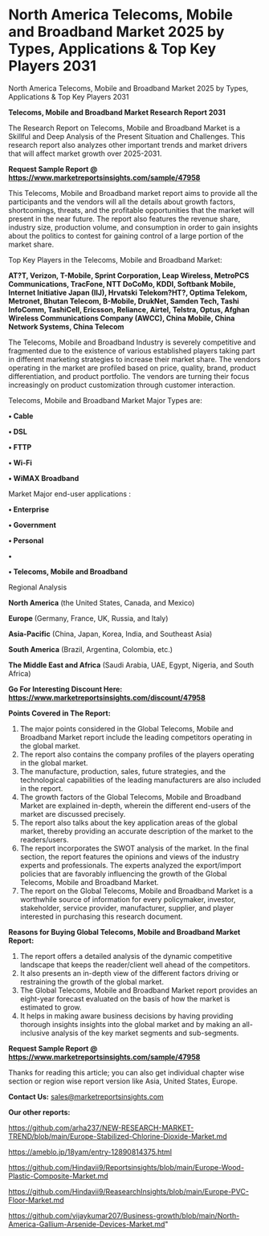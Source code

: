 # North America Telecoms, Mobile and Broadband Market 2025 by Types, Applications & Top Key Players 2031
 North America Telecoms, Mobile and Broadband Market 2025 by Types, Applications & Top Key Players 2031

<strong>Telecoms, Mobile and Broadband Market Research Report 2031</strong>

The Research Report on Telecoms, Mobile and Broadband Market is a Skillful and Deep Analysis of the Present Situation and Challenges. This research report also analyzes other important trends and market drivers that will affect market growth over 2025-2031.

<strong>Request Sample Report @ <a href=https://www.marketreportsinsights.com/sample/47958>https://www.marketreportsinsights.com/sample/47958</a></strong>

This Telecoms, Mobile and Broadband market report aims to provide all the participants and the vendors will all the details about growth factors, shortcomings, threats, and the profitable opportunities that the market will present in the near future. The report also features the revenue share, industry size, production volume, and consumption in order to gain insights about the politics to contest for gaining control of a large portion of the market share.

Top Key Players in the Telecoms, Mobile and Broadband Market:

<strong>AT?T, Verizon, T-Mobile, Sprint Corporation, Leap Wireless, MetroPCS Communications, TracFone, NTT DoCoMo, KDDI, Softbank Mobile, Internet Initiative Japan (IIJ), Hrvatski Telekom?HT?, Optima Telekom, Metronet, Bhutan Telecom, B-Mobile, DrukNet, Samden Tech, Tashi InfoComm, TashiCell, Ericsson, Reliance, Airtel, Telstra, Optus, Afghan Wireless Communications Company (AWCC), China Mobile, China Network Systems, China Telecom</strong>

The Telecoms, Mobile and Broadband Industry is severely competitive and fragmented due to the existence of various established players taking part in different marketing strategies to increase their market share. The vendors operating in the market are profiled based on price, quality, brand, product differentiation, and product portfolio. The vendors are turning their focus increasingly on product customization through customer interaction.

Telecoms, Mobile and Broadband Market Major Types are:

<strong>•  Cable

•  DSL

•  FTTP

•  Wi-Fi

•  WiMAX Broadband</strong>

Market Major end-user applications :

<strong>•  Enterprise

•  Government

•  Personal

•  

•  Telecoms, Mobile and Broadband</strong>

Regional Analysis

</u><strong><b>North America</b></strong> (the United States, Canada, and Mexico)

<strong><b>Europe </b></strong>(Germany, France, UK, Russia, and Italy)

<strong><b>Asia-Pacific</b></strong> (China, Japan, Korea, India, and Southeast Asia)

<strong><b>South America</b></strong> (Brazil, Argentina, Colombia, etc.)

<strong><b>The Middle East and Africa</b></strong> (Saudi Arabia, UAE, Egypt, Nigeria, and South Africa)

<strong>Go For Interesting Discount Here: <a href=https://www.marketreportsinsights.com/discount/47958>https://www.marketreportsinsights.com/discount/47958</a></strong>

<strong>Points Covered in The Report:</strong>
<ol>
  <li>The major points considered in the Global Telecoms, Mobile and Broadband Market report include the leading competitors operating in the global market.</li>
  <li>The report also contains the company profiles of the players operating in the global market.</li>
  <li>The manufacture, production, sales, future strategies, and the technological capabilities of the leading manufacturers are also included in the report.</li>
  <li>The growth factors of the Global Telecoms, Mobile and Broadband Market are explained in-depth, wherein the different end-users of the market are discussed precisely.</li>
  <li>The report also talks about the key application areas of the global market, thereby providing an accurate description of the market to the readers/users.</li>
  <li>The report incorporates the SWOT analysis of the market. In the final section, the report features the opinions and views of the industry experts and professionals. The experts analyzed the export/import policies that are favorably influencing the growth of the Global Telecoms, Mobile and Broadband Market.</li>
  <li>The report on the Global Telecoms, Mobile and Broadband Market is a worthwhile source of information for every policymaker, investor, stakeholder, service provider, manufacturer, supplier, and player interested in purchasing this research document.</li>
</ol>
<strong>Reasons for Buying Global Telecoms, Mobile and Broadband Market Report:</strong>

<ol>
  <li>The report offers a detailed analysis of the dynamic competitive landscape that keeps the reader/client well ahead of the competitors.</li>
  <li>It also presents an in-depth view of the different factors driving or restraining the growth of the global market.</li>
  <li>The Global Telecoms, Mobile and Broadband Market report provides an eight-year forecast evaluated on the basis of how the market is estimated to grow.</li>
  <li>It helps in making aware business decisions by having providing thorough insights insights into the global market and by making an all-inclusive analysis of the key market segments and sub-segments.</li>
</ol>
<strong>Request Sample Report @ <a href=https://www.marketreportsinsights.com/sample/47958>https://www.marketreportsinsights.com/sample/47958</a></strong>


Thanks for reading this article; you can also get individual chapter wise section or region wise report version like Asia, United States, Europe.

<strong>Contact Us:</strong>
sales@marketreportsinsights.com

<strong>Our other reports:</strong>

<a href=https://github.com/arha237/NEW-RESEARCH-MARKET-TREND/blob/main/Europe-Stabilized-Chlorine-Dioxide-Market.md>https://github.com/arha237/NEW-RESEARCH-MARKET-TREND/blob/main/Europe-Stabilized-Chlorine-Dioxide-Market.md</a>

<a href=https://ameblo.jp/18yam/entry-12890814375.html>https://ameblo.jp/18yam/entry-12890814375.html</a>

<a href=https://github.com/Hindavii9/Reportsinsights/blob/main/Europe-Wood-Plastic-Composite-Market.md>https://github.com/Hindavii9/Reportsinsights/blob/main/Europe-Wood-Plastic-Composite-Market.md</a>

<a href=https://github.com/Hindavii9/ReasearchInsights/blob/main/Europe-PVC-Floor-Market.md>https://github.com/Hindavii9/ReasearchInsights/blob/main/Europe-PVC-Floor-Market.md</a>

<a href=https://github.com/vijaykumar207/Business-growth/blob/main/North-America-Gallium-Arsenide-Devices-Market.md>https://github.com/vijaykumar207/Business-growth/blob/main/North-America-Gallium-Arsenide-Devices-Market.md</a>"
